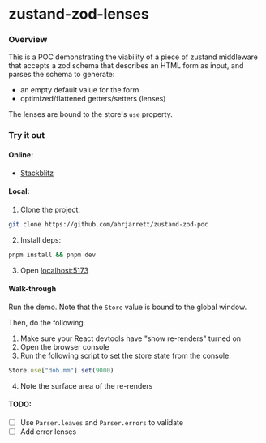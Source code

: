 # zustand-zod-lenses

### Overview

This is a POC demonstrating the viability of a piece of zustand middleware
that accepts a zod schema that describes an HTML form as input, and parses the schema to generate:

- an empty default value for the form
- optimized/flattened getters/setters (lenses) 

The lenses are bound to the store's `use` property.

### Try it out

#### Online:
- [Stackblitz](https://stackblitz.com/~/github.com/ahrjarrett/zustand-zod-poc)

#### Local:
1. Clone the project:
  ```bash
  git clone https://github.com/ahrjarrett/zustand-zod-poc
  ```
2. Install deps:
  ```bash
  pnpm install && pnpm dev
  ```
3. Open [localhost:5173](http://localhost:5173/)


#### Walk-through

Run the demo. Note that the `Store` value is bound to the global window.

Then, do the following.

1. Make sure your React devtools have "show re-renders" turned on
2. Open the browser console
3. Run the following script to set the store state from the console:
  ```javascript
  Store.use["dob.mm"].set(9000)
  ```
4. Note the surface area of the re-renders

#### TODO:
- [ ] Use `Parser.leaves` and `Parser.errors` to validate
- [ ] Add error lenses
